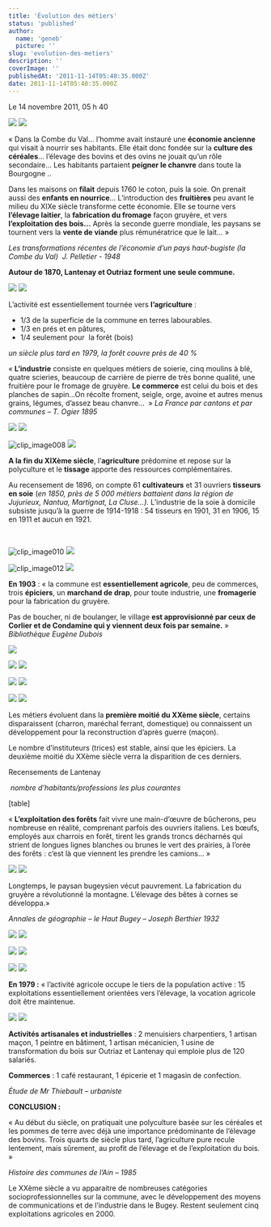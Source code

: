 ```yaml
---
title: 'Évolution des métiers'
status: 'published'
author:
  name: 'geneb'
  picture: ''
slug: 'evolution-des-metiers'
description: ''
coverImage: ''
publishedAt: '2011-11-14T05:40:35.000Z'
date: 2011-11-14T05:40:35.000Z
---
```


Le 14 novembre 2011, 05 h 40 

![](/img/beguelins/Windows-Live-Writer/390a05e84d25_EE1A/clip_image002_thumb.jpg)
![](/img/beguelins/Windows-Live-Writer/390a05e84d25_EE1A/clip_image002_2.jpg)

« Dans la Combe du Val… l’homme avait instauré une **économie ancienne** qui visait à nourrir ses habitants. Elle était donc fondée sur la **culture des céréales**… l’élevage des bovins et des ovins ne jouait qu’un rôle secondaire… Les habitants partaient **peigner le chanvre** dans toute la Bourgogne ..

Dans les maisons on **filait** depuis 1760 le coton, puis la soie. On prenait aussi des **enfants en nourrice**… L’introduction des **fruitières** peu avant le milieu du XIXe siècle transforme cette économie. Elle se tourne vers **l’élevage laitier**, la **fabrication du fromage** façon gruyère, et vers **l’exploitation des bois…** Après la seconde guerre mondiale, les paysans se tournent vers la **vente de viande** plus rémunératrice que le lait… »

*Les transformations récentes de l’économie d’un pays haut-bugiste (la Combe du Val)  J. Pelletier - 1948*

**Autour de 1870, Lantenay et Outriaz forment une seule commune.**

![](/img/beguelins/Windows-Live-Writer/390a05e84d25_EE1A/clip_image004_thumb.gif)
![](/img/beguelins/Windows-Live-Writer/390a05e84d25_EE1A/clip_image004_2.gif)

L’activité est essentiellement tournée vers **l’agriculture** :

- 1/3 de la superficie de la commune en terres labourables.
- 1/3 en prés et en pâtures,
- 1/4 seulement pour  la forêt (bois)

*un siècle plus tard en 1979, la forêt couvre près de 40 %*

« **L’industrie** consiste en quelques métiers de soierie, cinq moulins à blé, quatre scieries, beaucoup de carrière de pierre de très bonne qualité, une fruitière pour le fromage de gruyère. **Le commerce** est celui du bois et des planches de sapin…On récolte froment, seigle, orge, avoine et autres menus grains, légumes, d’assez beau chanvre…  » *La France par cantons et par communes – T. Ogier 1895*

![](/img/beguelins/Windows-Live-Writer/390a05e84d25_EE1A/clip_image006_thumb.jpg)
![](/img/beguelins/Windows-Live-Writer/390a05e84d25_EE1A/clip_image006_2.jpg)

![clip_image008](/img/beguelins/Windows-Live-Writer/390a05e84d25_EE1A/clip_image008_thumb.jpg)
![](/img/beguelins/Windows-Live-Writer/390a05e84d25_EE1A/clip_image008_2.jpg)

**A la fin du XIXème siècle**, l’**agriculture** prédomine et repose sur la polyculture et le **tissage** apporte des ressources complémentaires.

Au recensement de 1896, on compte 61 **cultivateurs** et 31 ouvriers **tisseurs en soie** (*en 1850, près de 5 000 métiers battaient dans la région de Jujurieux, Nantua, Martignat, La Cluse…).* L’industrie de la soie à domicile subsiste jusqu’à la guerre de 1914-1918 : 54 tisseurs en 1901, 31 en 1906, 15 en 1911 et aucun en 1921.

 

![clip_image010](/img/beguelins/Windows-Live-Writer/390a05e84d25_EE1A/clip_image010_thumb.jpg)
![](/img/beguelins/Windows-Live-Writer/390a05e84d25_EE1A/clip_image010_2.jpg)

![clip_image012](/img/beguelins/Windows-Live-Writer/390a05e84d25_EE1A/clip_image012_thumb.jpg)
![](/img/beguelins/Windows-Live-Writer/390a05e84d25_EE1A/clip_image012_2.jpg)

**En 1903** : « la commune est **essentiellement agricole**, peu de commerces, trois **épiciers**,
un **marchand de drap**, pour toute industrie, une **fromagerie** pour la fabrication du gruyère.

Pas de boucher, ni de boulanger, le village **est approvisionné par ceux de Corlier et de Condamine
qui y viennent deux fois par semaine.** »
*Bibliothèque Eugène Dubois*

![](/img/beguelins/Windows-Live-Writer/390a05e84d25_EE1A/clip_image014_2.jpg)

![](/img/beguelins/Windows-Live-Writer/390a05e84d25_EE1A/clip_image018_thumb.jpg)
![](/img/beguelins/Windows-Live-Writer/390a05e84d25_EE1A/clip_image018_2.jpg)

![](/img/beguelins/Windows-Live-Writer/390a05e84d25_EE1A/clip_image014_thumb.jpg)
![](/img/beguelins/Windows-Live-Writer/390a05e84d25_EE1A/clip_image014_2.jpg)

![](/img/beguelins/Windows-Live-Writer/390a05e84d25_EE1A/clip_image016_thumb.jpg)
![](/img/beguelins/Windows-Live-Writer/390a05e84d25_EE1A/clip_image016_2.jpg)

Les métiers évoluent dans la **première moitié du XXème siècle**, certains disparaissent (charron, maréchal ferrant, domestique) ou connaissent un développement pour la reconstruction d’après guerre (maçon).

Le nombre d’instituteurs (trices) est stable, ainsi que les épiciers. La deuxième moitié du XXème siècle verra la disparition de ces derniers.

Recensements de Lantenay

 *nombre d’habitants/professions les plus courantes*

[table]

« **L’exploitation des forêts** fait vivre une main-d’œuvre de bûcherons, peu nombreuse en réalité, comprenant parfois des ouvriers italiens. Les bœufs, employés aux charrois en forêt, tirent les grands troncs décharnés qui strient de longues lignes blanches ou brunes le vert des prairies, à l’orée des forêts : c’est là que viennent les prendre les camions… »

![](/img/beguelins/Windows-Live-Writer/390a05e84d25_EE1A/numerisation0001_thumb.jpg)
![](/img/beguelins/Windows-Live-Writer/390a05e84d25_EE1A/numerisation0001_2.jpg)

Longtemps, le paysan bugeysien vécut pauvrement. La fabrication du gruyère a révolutionné la montagne. L’élevage des bêtes à cornes se développa.»

*Annales de géographie – le Haut Bugey – Joseph Berthier 1932*

![](/img/beguelins/Windows-Live-Writer/390a05e84d25_EE1A/clip_image022_thumb.jpg)
![](/img/beguelins/Windows-Live-Writer/390a05e84d25_EE1A/clip_image022_2.jpg)


![](/img/beguelins/Windows-Live-Writer/390a05e84d25_EE1A/clip_image026_thumb.gif)
![](/img/beguelins/Windows-Live-Writer/390a05e84d25_EE1A/clip_image026_2.gif)

![](/img/beguelins/Windows-Live-Writer/390a05e84d25_EE1A/numerisation0002_thumb.jpg)
![](/img/beguelins/Windows-Live-Writer/390a05e84d25_EE1A/numerisation0002_2.jpg)

**En 1979 :** « l’activité agricole occupe le tiers de la population active : 15 exploitations essentiellement orientées vers l’élevage, la vocation agricole doit être maintenue.

![](/img/beguelins/Windows-Live-Writer/390a05e84d25_EE1A/clip_image028_thumb.jpg)
![](/img/beguelins/Windows-Live-Writer/390a05e84d25_EE1A/clip_image028_2.jpg)

**Activités artisanales et industrielles** : 2 menuisiers charpentiers, 1 artisan maçon, 1 peintre en bâtiment, 1 artisan mécanicien, 1 usine de transformation du bois sur Outriaz et Lantenay qui emploie plus de 120 salariés.

**Commerces** : 1 café restaurant, 1 épicerie et 1 magasin de confection.

*Étude de Mr Thiebault – urbaniste*

**CONCLUSION :**

« Au début du siècle, on pratiquait une polyculture basée sur les céréales et les pommes de terre avec déjà une importance prédominante de l’élevage des bovins. Trois quarts de siècle plus tard, l’agriculture pure recule lentement, mais sûrement, au profit de l’élevage et de l’exploitation du bois. »

*Histoire des communes de l’Ain – 1985*

Le XXème siècle a vu apparaitre de nombreuses catégories socioprofessionnelles sur la commune, avec le développement des moyens de communications et de l’industrie dans le Bugey. Restent seulement cinq exploitations agricoles en 2000.
